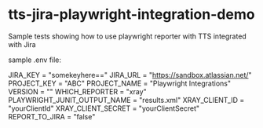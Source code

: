 # tts-jira-playwright-integration-demo
Sample tests showing how to use playwright reporter with TTS integrated with Jira

sample .env file:

JIRA_KEY = "somekeyhere=="
JIRA_URL = "https://sandbox.atlassian.net/"
PROJECT_KEY = "ABC"
PROJECT_NAME = "Playwright Integrations"
VERSION = ""
WHICH_REPORTER = "xray"
PLAYWRIGHT_JUNIT_OUTPUT_NAME = "results.xml"
XRAY_CLIENT_ID = "yourClientId"
XRAY_CLIENT_SECRET = "yourClientSecret"
REPORT_TO_JIRA = "false"
